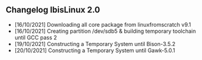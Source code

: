 ## Changelog IbisLinux 2.0



* [16/10/2021] Downloading all core package from linuxfromscratch v9.1
* [16/10/2021] Creating partition /dev/sdb5 & building temporary toolchain until GCC pass 2
* [19/10/2021] Constructing a Temporary System until Bison-3.5.2
* [20/10/2021] Constructing a Temporary System until Gawk-5.0.1

